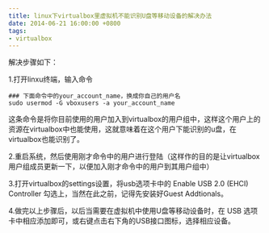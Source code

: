 ```yaml
---
title: linux下virtualbox里虚拟机不能识别U盘等移动设备的解决办法
date: 2014-06-21 16:00:00 +0800
tags:
- virtualbox
---
```


解决步骤如下：

1.打开linxu终端，输入命令


	### 下面命令中的your_account_name，换成你自己的用户名
	sudo usermod -G vboxusers -a your_account_name


这条命令是将你目前使用的用户加入到virtualbox的用户组中，这样这个用户上的资源在virtualbox中也能使用，这就意味着在这个用户下能识别的u盘，在virtualbox也能识别了。

2.重启系统，然后使用刚才命令中的用户进行登陆（这样作的目的是让virtualbox用户组成员更新一下，以便加入刚才命令中的用户到其用户组中）

3.打开virtualbox的settings设置，将usb选项卡中的 Enable USB 2.0 (EHCI) Controller 勾选上，当然在此之前，记得先安装好Guest Addtionals。

4.做完以上步骤后，以后当需要在虚拟机中使用U盘等移动设备时，在 USB 选项卡中相应添加即可，或右键点击右下角的USB接口图标，选择相应设备。
